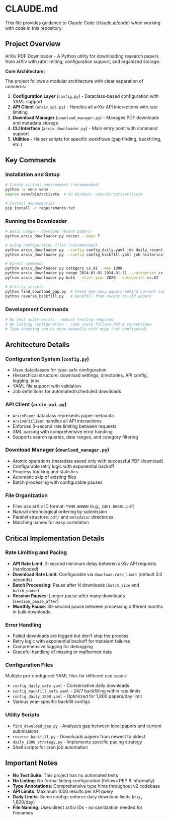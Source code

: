 # CLAUDE.md

This file provides guidance to Claude Code (claude.ai/code) when working with code in this repository.

## Project Overview

ArXiv PDF Downloader - A Python utility for downloading research papers from arXiv with rate limiting, configuration support, and organized storage.

**Core Architecture:**

The project follows a modular architecture with clear separation of concerns:

1. **Configuration Layer** (`config.py`) - Dataclass-based configuration with YAML support
2. **API Client** (`arxiv_api.py`) - Handles all arXiv API interactions with rate limiting
3. **Download Manager** (`download_manager.py`) - Manages PDF downloads and metadata storage
4. **CLI Interface** (`arxiv_downloader.py`) - Main entry point with command support
5. **Utilities** - Helper scripts for specific workflows (gap finding, backfilling, etc.)

## Key Commands

### Installation and Setup

```bash
# Create virtual environment (recommended)
python -m venv venv
source venv/bin/activate  # On Windows: venv\Scripts\activate

# Install dependencies
pip install -r requirements.txt
```

### Running the Downloader

```bash
# Basic usage - download recent papers
python arxiv_downloader.py recent --days 7

# Using configuration files (recommended)
python arxiv_downloader.py --config config_daily.yaml job daily_recent
python arxiv_downloader.py --config config_backfill.yaml job historical_backfill

# Direct commands
python arxiv_downloader.py category cs.AI --max 1000
python arxiv_downloader.py range 2024-01-01 2024-01-31 --categories cs.AI cs.LG
python arxiv_downloader.py bulk --start-year 2020 --categories cs.AI

# Utility scripts
python find_download_gap.py  # Check how many papers behind current submissions
python reverse_backfill.py   # Backfill from recent to old papers
```

### Development Commands

```bash
# No test suite exists - manual testing required
# No linting configuration - code style follows PEP 8 conventions
# Type checking can be done manually with mypy (not configured)
```

## Architecture Details

### Configuration System (`config.py`)

- Uses dataclasses for type-safe configuration
- Hierarchical structure: download settings, directories, API config, logging, jobs
- YAML file support with validation
- Job definitions for automated/scheduled downloads

### API Client (`arxiv_api.py`)

- `ArxivPaper` dataclass represents paper metadata
- `ArxivAPIClient` handles all API interactions
- Enforces 3-second rate limiting between requests
- XML parsing with comprehensive error handling
- Supports search queries, date ranges, and category filtering

### Download Manager (`download_manager.py`)

- Atomic operations (metadata saved only with successful PDF download)
- Configurable retry logic with exponential backoff
- Progress tracking and statistics
- Automatic skip of existing files
- Batch processing with configurable pauses

### File Organization

- Files use arXiv ID format: `YYMM.NNNNN` (e.g., `2401.00001.pdf`)
- Natural chronological ordering by submission
- Parallel structure: `pdf/` and `metadata/` directories
- Matching names for easy correlation

## Critical Implementation Details

### Rate Limiting and Pacing

- **API Rate Limit**: 3-second minimum delay between arXiv API requests (hardcoded)
- **Download Rate Limit**: Configurable via `download.rate_limit` (default 3.0 seconds)
- **Batch Processing**: Pause after N downloads (`batch_size` and `batch_pause`)
- **Session Pauses**: Longer pause after many downloads (`session_pause_after`)
- **Monthly Pause**: 30-second pause between processing different months in bulk downloads

### Error Handling

- Failed downloads are logged but don't stop the process
- Retry logic with exponential backoff for transient failures
- Comprehensive logging for debugging
- Graceful handling of missing or malformed data

### Configuration Files

Multiple pre-configured YAML files for different use cases:
- `config_daily_safe.yaml` - Conservative daily downloads
- `config_backfill_safe.yaml` - 24/7 backfilling within rate limits
- `config_daily_1800.yaml` - Optimized for 1,800 papers/day limit
- Various year-specific backfill configs

### Utility Scripts

- `find_download_gap.py` - Analyzes gap between local papers and current submissions
- `reverse_backfill.py` - Downloads papers from newest to oldest
- `daily_1800_strategy.py` - Implements specific pacing strategy
- Shell scripts for cron job automation

## Important Notes

- **No Test Suite**: This project has no automated tests
- **No Linting**: No formal linting configuration (follows PEP 8 informally)
- **Type Annotations**: Comprehensive type hints throughout v2 codebase
- **API Limits**: Maximum 1000 results per API query
- **Daily Limits**: Some configs enforce daily download limits (e.g., 1,800/day)
- **File Naming**: Uses direct arXiv IDs - no sanitization needed for filenames